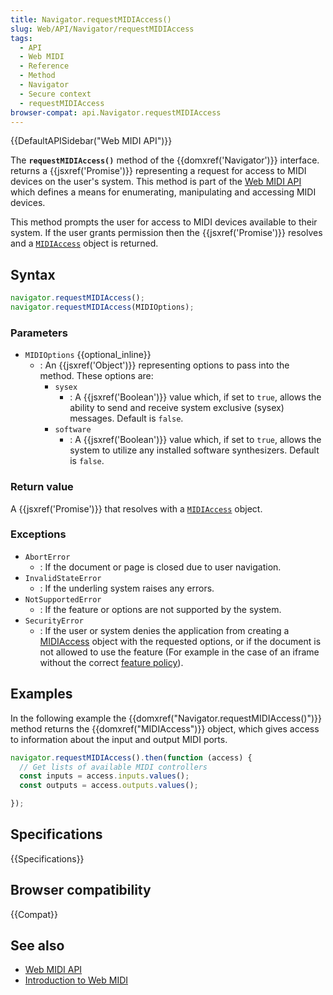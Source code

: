```yaml
---
title: Navigator.requestMIDIAccess()
slug: Web/API/Navigator/requestMIDIAccess
tags:
  - API
  - Web MIDI
  - Reference
  - Method
  - Navigator
  - Secure context
  - requestMIDIAccess
browser-compat: api.Navigator.requestMIDIAccess
---
```


{{DefaultAPISidebar("Web MIDI API")}}

The **`requestMIDIAccess()`** method of the {{domxref('Navigator')}} interface.
returns a {{jsxref('Promise')}} representing a request for access to MIDI devices on the user's system. This method is part of the [Web MIDI API](/en-US/docs/Web/API/Web_MIDI_API) which defines a means for enumerating, manipulating and accessing MIDI devices.

This method prompts the user for access to MIDI devices available to their system. If the user grants permission then the {{jsxref('Promise')}} resolves and a [`MIDIAccess`](/en-US/docs/Web/API/MIDIAccess) object is returned.

## Syntax

```js
navigator.requestMIDIAccess();
navigator.requestMIDIAccess(MIDIOptions);
```

### Parameters

- `MIDIOptions` {{optional_inline}}
  - : An {{jsxref('Object')}} representing options to pass into the method. These options are:
    - `sysex`
      - : A {{jsxref('Boolean')}} value which, if set to `true`, allows the ability to send and receive system exclusive (sysex) messages. Default is `false`.
    - `software`
      - : A {{jsxref('Boolean')}} value which, if set to `true`, allows the system to utilize any installed software synthesizers. Default is `false`.

### Return value

A {{jsxref('Promise')}} that resolves with a [`MIDIAccess`](/en-US/docs/Web/API/MIDIAccess) object.

### Exceptions

- `AbortError`
  - : If the document or page is closed due to user navigation.
- `InvalidStateError`
  - : If the underling system raises any errors.
- `NotSupportedError`
  - : If the feature or options are not supported by the system.
- `SecurityError`
  - : If the user or system denies the application from creating a [MIDIAccess](/en-US/docs/Web/API/MIDIAccess) object with the requested options, or if the document is not allowed to use the feature (For example in the case of an iframe without the correct [feature policy](/en-US/docs/Web/HTTP/Feature_Policy)).

## Examples

In the following example the {{domxref("Navigator.requestMIDIAccess()")}} method returns the {{domxref("MIDIAccess")}} object, which gives access to information about the input and output MIDI ports.

```js
navigator.requestMIDIAccess().then(function (access) {
  // Get lists of available MIDI controllers
  const inputs = access.inputs.values();
  const outputs = access.outputs.values();

});
```

## Specifications

{{Specifications}}

## Browser compatibility

{{Compat}}

## See also

- [Web MIDI API](https://developer.mozilla.org/en-US/docs/Web/API/Web_MIDI_API)
- [Introduction to Web MIDI](https://code.tutsplus.com/tutorials/introduction-to-web-midi--cms-25220)
